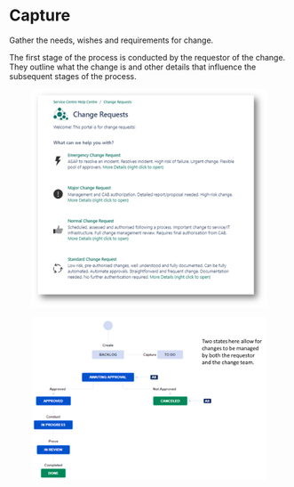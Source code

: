 # Capture

Gather the needs, wishes and requirements for change.

The first stage of the process is conducted by the requestor of the change. They outline what the change is and other details that influence the subsequent stages of the process.



<figure><img src="../../.gitbook/assets/image (3) (1).png" alt=""><figcaption></figcaption></figure>

<figure><img src="../../.gitbook/assets/image (16) (2).png" alt=""><figcaption></figcaption></figure>
